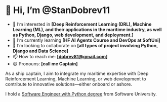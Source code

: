 # 👋 Hi, I’m @StanDobrev11

- 👀 I’m interested in **[Deep Reinforcement Learning (DRL), Machine Learning (ML), and their applications in the maritime industry, as well as Python, Django, web development, and deployment.]**
- 🌱 I’m currently learning **[HF AI Agents Course and DevOps at SoftUni]**
- 💞️ I’m looking to collaborate on **[all types of project involving Python, Django and Data Science]**
- 📫 How to reach me: **[dobrev81@gmail.com]**
- 😄 Pronouns: **[call me Captain]**

As a ship captain, I aim to integrate my maritime expertise with Deep Reinforcement Learning, Machine Learning,
or web development to contribute to innovative solutions—either onboard or ashore.

I hold a [Software Engineer with Python degree](https://softuni.bg/Certificates/Details/234958/880aabb7) from Software University.
<!---
StanDobrev11/StanDobrev11 is a ✨ special ✨ repository because its `README.md` (this file) appears on your GitHub profile.
You can click the Preview link to take a look at your changes.
--->
